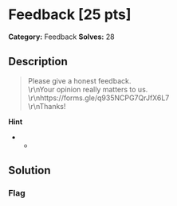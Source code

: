 # Feedback [25 pts]

**Category:** Feedback
**Solves:** 28

## Description
>Please give a honest feedback. <br>\r\nYour opinion really matters to us. <br>\r\nhttps://forms.gle/q935NCPG7QrJfX6L7 <br>\r\nThanks!

**Hint**
* -

## Solution

### Flag

